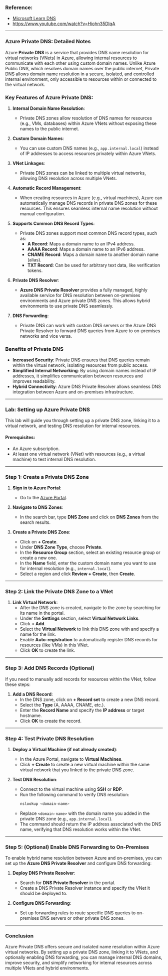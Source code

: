 ### Reference:
- [Microsoft Learn DNS](https://learn.microsoft.com/en-us/azure/dns/)
- https://www.youtube.com/watch?v=Hiohn35DIqA

---

### **Azure Private DNS: Detailed Notes**

Azure **Private DNS** is a service that provides DNS name resolution for virtual networks (VNets) in Azure, allowing internal resources to communicate with each other using custom domain names. Unlike Azure Public DNS, which resolves domain names over the public internet, Private DNS allows domain name resolution in a secure, isolated, and controlled internal environment, only accessible to resources within or connected to the virtual network.

### **Key Features of Azure Private DNS:**

1. **Internal Domain Name Resolution**:
   - Private DNS zones allow resolution of DNS names for resources (e.g., VMs, databases) within Azure VNets without exposing these names to the public internet.
   
2. **Custom Domain Names**:
   - You can use custom DNS names (e.g., `app.internal.local`) instead of IP addresses to access resources privately within Azure VNets.
   
3. **VNet Linkages**:
   - Private DNS zones can be linked to multiple virtual networks, allowing DNS resolution across multiple VNets.
   
4. **Automatic Record Management**:
   - When creating resources in Azure (e.g., virtual machines), Azure can automatically manage DNS records in private DNS zones for these resources. This ensures seamless internal name resolution without manual configuration.
   
5. **Supports Common DNS Record Types**:
   - Private DNS zones support most common DNS record types, such as:
     - **A Record**: Maps a domain name to an IPv4 address.
     - **AAAA Record**: Maps a domain name to an IPv6 address.
     - **CNAME Record**: Maps a domain name to another domain name (alias).
     - **TXT Record**: Can be used for arbitrary text data, like verification tokens.

6. **Private DNS Resolver**:
   - **Azure DNS Private Resolver** provides a fully managed, highly available service for DNS resolution between on-premises environments and Azure private DNS zones. This allows hybrid environments to use private DNS seamlessly.

7. **DNS Forwarding**:
   - Private DNS can work with custom DNS servers or the Azure DNS Private Resolver to forward DNS queries from Azure to on-premises networks and vice versa.

### **Benefits of Private DNS**

- **Increased Security**: Private DNS ensures that DNS queries remain within the virtual network, isolating resources from public access.
- **Simplified Internal Networking**: By using domain names instead of IP addresses, it simplifies communication between resources and improves readability.
- **Hybrid Connectivity**: Azure DNS Private Resolver allows seamless DNS integration between Azure and on-premises infrastructure.

---

### **Lab: Setting up Azure Private DNS**

This lab will guide you through setting up a private DNS zone, linking it to a virtual network, and testing DNS resolution for internal resources.

#### **Prerequisites:**
- An Azure subscription.
- At least one virtual network (VNet) with resources (e.g., a virtual machine) to test internal DNS resolution.

---

### **Step 1: Create a Private DNS Zone**

1. **Sign in to Azure Portal**:
   - Go to the [Azure Portal](https://portal.azure.com).

2. **Navigate to DNS Zones**:
   - In the search bar, type **DNS Zone** and click on **DNS Zones** from the search results.

3. **Create a Private DNS Zone**:
   - Click on **+ Create**.
   - Under **DNS Zone Type**, choose **Private**.
   - In the **Resource Group** section, select an existing resource group or create a new one.
   - In the **Name** field, enter the custom domain name you want to use for internal resolution (e.g., `internal.local`).
   - Select a region and click **Review + Create**, then **Create**.

---

### **Step 2: Link the Private DNS Zone to a VNet**

1. **Link Virtual Network**:
   - After the DNS zone is created, navigate to the zone by searching for its name in the portal.
   - Under the **Settings** section, select **Virtual Network Links**.
   - Click **+ Add**.
   - Select the **Virtual Network** to link this DNS zone with and specify a name for the link.
   - Enable **Auto-registration** to automatically register DNS records for resources (like VMs) in this VNet.
   - Click **OK** to create the link.

---

### **Step 3: Add DNS Records (Optional)**

If you need to manually add records for resources within the VNet, follow these steps:

1. **Add a DNS Record**:
   - In the DNS zone, click on **+ Record set** to create a new DNS record.
   - Select the **Type** (A, AAAA, CNAME, etc.).
   - Enter the **Record Name** and specify the **IP address** or target hostname.
   - Click **OK** to create the record.

---

### **Step 4: Test Private DNS Resolution**

1. **Deploy a Virtual Machine (if not already created)**:
   - In the Azure Portal, navigate to **Virtual Machines**.
   - Click **+ Create** to create a new virtual machine within the same virtual network that you linked to the private DNS zone.

2. **Test DNS Resolution**:
   - Connect to the virtual machine using **SSH** or **RDP**.
   - Run the following command to verify DNS resolution:
     ```bash
     nslookup <domain-name>
     ```
   - Replace `<domain-name>` with the domain name you added in the private DNS zone (e.g., `app.internal.local`).
   - The command should return the IP address associated with the DNS name, verifying that DNS resolution works within the VNet.

---

### **Step 5: (Optional) Enable DNS Forwarding to On-Premises**

To enable hybrid name resolution between Azure and on-premises, you can set up the **Azure DNS Private Resolver** and configure DNS forwarding:

1. **Deploy DNS Private Resolver**:
   - Search for **DNS Private Resolver** in the portal.
   - Create a DNS Private Resolver instance and specify the VNet it should be deployed to.

2. **Configure DNS Forwarding**:
   - Set up forwarding rules to route specific DNS queries to on-premises DNS servers or other private DNS zones.

---

### **Conclusion**

Azure Private DNS offers secure and isolated name resolution within Azure virtual networks. By setting up a private DNS zone, linking it to VNets, and optionally enabling DNS forwarding, you can manage internal DNS domains, improve security, and simplify networking for internal resources across multiple VNets and hybrid environments.
